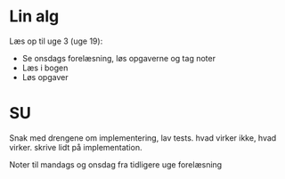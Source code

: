 # Lin alg
Læs op til uge 3 (uge 19):
- Se onsdags forelæsning, løs opgaverne og tag noter
- Læs i bogen 
- Løs opgaver 
# SU
Snak med drengene om implementering, lav tests.
hvad virker ikke, hvad virker. skrive lidt på implementation.

Noter til mandags og onsdag fra tidligere uge forelæsning